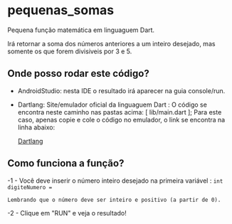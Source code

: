# pequenas_somas

Pequena função matemática em linguaguem Dart.

Irá retornar a soma dos números anteriores a um inteiro desejado, 
mas somente os que forem divisiveis por 3 e 5.

## Onde posso rodar este código?

- AndroidStudio: nesta IDE o resultado irá aparecer na guia console/run.

- Dartlang: Site/emulador oficial da linguaguem Dart :
    O código se encontra neste caminho nas pastas acima: [ lib/main.dart ];
    Para este caso, apenas copie e cole o código no emulador, o link se encontra na linha abaixo: 
    
  [Dartlang](dartpad.dartlang.org)

## Como funciona a função?

-1 - Você deve inserir o número inteiro desejado na primeira variável : ``` int digiteNumero = ```

    Lembrando que o número deve ser inteiro e positivo (a partir de 0).

-2 - Clique em "RUN" e veja o resultado!
